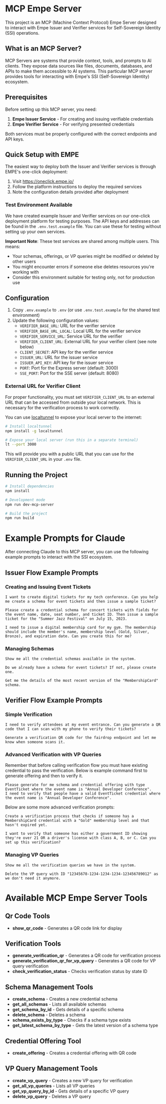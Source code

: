 # MCP Empe Server

This project is an MCP (Machine Context Protocol) Empe Server designed to interact with Empe Issuer and Verifier services for Self-Sovereign Identity (SSI) operations.

## What is an MCP Server?

MCP Servers are systems that provide context, tools, and prompts to AI clients. They expose data sources like files, documents, databases, and APIs to make them accessible to AI systems. This particular MCP server provides tools for interacting with Empe's SSI (Self-Sovereign Identity) ecosystem.

## Prerequisites

Before setting up this MCP server, you need:

1. **Empe Issuer Service** - For creating and issuing verifiable credentials
2. **Empe Verifier Service** - For verifying presented credentials

Both services must be properly configured with the correct endpoints and API keys.

## Quick Setup with EMPE

The easiest way to deploy both the Issuer and Verifier services is through EMPE's one-click deployment:

1. Visit https://oneclick.empe.io/
2. Follow the platform instructions to deploy the required services
3. Note the configuration details provided after deployment

### Test Environment Available

We have created example Issuer and Verifier services on our one-click deployment platform for testing purposes. The API keys and addresses can be found in the `.env.test.example` file. You can use these for testing without setting up your own services.

**Important Note**: These test services are shared among multiple users. This means:
- Your schemas, offerings, or VP queries might be modified or deleted by other users
- You might encounter errors if someone else deletes resources you're working with
- Consider this environment suitable for testing only, not for production use

## Configuration

1. Copy `.env.example` to `.env` (or use `.env.test.example` for the shared test environment)
2. Update the following configuration values:
    - `VERIFIER_BASE_URL`: URL for the verifier service
    - `VERIFIER_BASE_URL_LOCAL`: Local URL for the verifier service
    - `VERIFIER_SERVICE_URL`: Service URL for the verifier
    - `VERIFIER_CLIENT_URL`: External URL for your verifier client (see note below)
    - `CLIENT_SECRET`: API key for the verifier service
    - `ISSUER_URL`: URL for the issuer service
    - `ISSUER_API_KEY`: API key for the issuer service
    - `PORT`: Port for the Express server (default: 3000)
    - `SSE_PORT`: Port for the SSE server (default: 8080)

### External URL for Verifier Client

For proper functionality, you must set `VERIFIER_CLIENT_URL` to an external URL that can be accessed from outside your local network. This is necessary for the verification process to work correctly.

You can use [localtunnel](https://theboroer.github.io/localtunnel-www/) to expose your local server to the internet:

```bash
# Install localtunnel
npm install -g localtunnel

# Expose your local server (run this in a separate terminal)
lt --port 3000
```

This will provide you with a public URL that you can use for the `VERIFIER_CLIENT_URL` in your `.env` file.

## Running the Project

```bash
# Install dependencies
npm install

# Development mode
npm run dev-mcp-server

# Build the project
npm run build
```

# Example Prompts for Claude

After connecting Claude to this MCP server, you can use the following example prompts to interact with the SSI
ecosystem.

## Issuer Flow Example Prompts

### Creating and Issuing Event Tickets

```
I want to create digital tickets for my tech conference. Can you help me create a schema for event tickets and then issue a sample ticket?
```

```
Please create a credential schema for concert tickets with fields for the event name, date, seat number, and ticket ID. Then issue a sample ticket for the "Summer Jazz Festival" on July 15, 2023.
```

```
I need to issue a digital membership card for my gym. The membership should include the member's name, membership level (Gold, Silver, Bronze), and expiration date. Can you create this for me?
```

### Managing Schemas

```
Show me all the credential schemas available in the system.
```

```
Do we already have a schema for event tickets? If not, please create one.
```

```
Get me the details of the most recent version of the "MembershipCard" schema.
```

## Verifier Flow Example Prompts

### Simple Verification

```
I need to verify attendees at my event entrance. Can you generate a QR code that I can scan with my phone to verify their tickets?
```

```
Generate a verification QR code for the fairdrop endpoint and let me know when someone scans it.
```

### Advanced Verification with VP Queries

Remember that before calling verification flow you must have existing credential to pass the verification. Below is
example command first to
generate offering and then to verify it.

```
Please generate for me schema and credential offering with type EventTicket where the event name is "Annual Developer Conference".
I need to verify that people have a valid EventTicket credential where the event name is "Annual Developer Conference".
```

Below are some more advanced verification prompts:

```
Create a verification process that checks if someone has a MembershipCard credential with a "Gold" membership level and that hasn't expired yet.
```

```
I want to verify that someone has either a government ID showing they're over 21 OR a driver's license with class A, B, or C. Can you set up this verification?
```

### Managing VP Queries

```
Show me all the verification queries we have in the system.
```

```
Delete the VP query with ID "12345678-1234-1234-1234-123456789012" as we don't need it anymore.
```

# Available MCP Empe Server Tools

## Qr Code Tools

- **show_qr_code** - Generates a QR code link for display

## Verification Tools
- **generate_verification_qr** - Generates a QR code for verification process
- **generate_verification_qr_for_vp_query** - Generates a QR code for VP query verification
- **check_verification_status** - Checks verification status by state ID

## Schema Management Tools
- **create_schema** - Creates a new credential schema
- **get_all_schemas** - Lists all available schemas
- **get_schema_by_id** - Gets details of a specific schema
- **delete_schema** - Deletes a schema
- **schema_exists_by_type** - Checks if a schema type exists
- **get_latest_schema_by_type** - Gets the latest version of a schema type

## Credential Offering Tool
- **create_offering** - Creates a credential offering with QR code

## VP Query Management Tools
- **create_vp_query** - Creates a new VP query for verification
- **get_all_vp_queries** - Lists all VP queries
- **get_vp_query_by_id** - Gets details of a specific VP query
- **delete_vp_query** - Deletes a VP query

